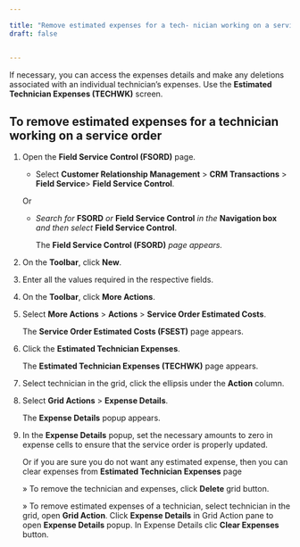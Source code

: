 ```yaml
---

title: "Remove estimated expenses for a tech- nician working on a service order"
draft: false


---
```


If necessary, you can access the expenses details and make any deletions associated with an individual technician’s expenses. Use the **Estimated Technician Expenses (TECHWK)** screen.

## To remove estimated expenses for a technician working on a service order

1.  Open the **Field Service Control (FSORD)** page.

    -  Select **Customer Relationship Management** > **CRM Transactions** > **Field Service**> **Field Service Control**.

    Or

    -  *Search for* **FSORD** *or* **Field Service Control** *in the* **Navigation box** *and then select* **Field Service Control**.

        The **Field Service Control (FSORD)** *page appears.*

2.  On the **Toolbar**, click **New**.

3.  Enter all the values required in the respective fields.

4.  On the **Toolbar**, click **More Actions**.

5.  Select **More Actions** > **Actions** > **Service Order Estimated Costs**. 

    The **Service Order Estimated Costs (FSEST)** page appears.

6.  Click the **Estimated Technician Expenses**.

    The **Estimated Technician Expenses (TECHWK)** page appears.

7.  Select technician in the grid, click the ellipsis under the **Action** column.

8.  Select **Grid Actions** > **Expense Details**. 

    The **Expense Details** popup appears.

9.  In the **Expense Details** popup, set the necessary amounts to zero in expense cells to ensure that the service order is properly updated.

    Or if you are sure you do not want any estimated expense, then you can clear expenses from **Estimated Technician Expenses** page

    » To remove the technician and expenses, click **Delete** grid button.

    » To remove estimated expenses of a technician, select technician in the grid, open **Grid Action**. Click **Expense Details** in Grid Action pane to open **Expense Details** popup. In Expense Details clic **Clear Expenses** button.